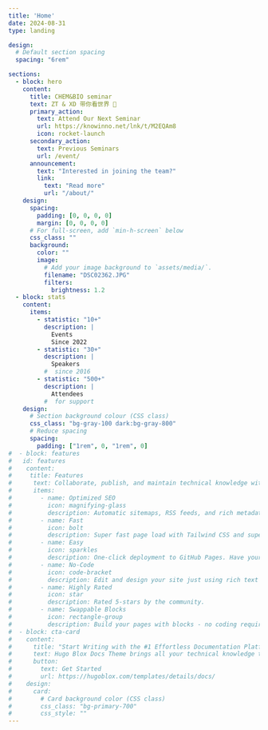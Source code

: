 ```yaml
---
title: 'Home'
date: 2024-08-31
type: landing

design:
  # Default section spacing
  spacing: "6rem"

sections:
  - block: hero
    content:
      title: CHEM&BIO seminar
      text: ZT & XD 带你看世界 🎉
      primary_action:
        text: Attend Our Next Seminar
        url: https://knowinno.net/lnk/t/M2EQAm8
        icon: rocket-launch
      secondary_action:
        text: Previous Seminars 
        url: /event/
      announcement:
        text: "Interested in joining the team?"
        link:
          text: "Read more"
          url: "/about/"
    design:
      spacing:
        padding: [0, 0, 0, 0]
        margin: [0, 0, 0, 0]
      # For full-screen, add `min-h-screen` below
      css_class: ""
      background:
        color: ""
        image:
          # Add your image background to `assets/media/`.
          filename: "DSC02362.JPG"
          filters:
            brightness: 1.2
  - block: stats
    content:
      items:
        - statistic: "10+"
          description: |
            Events  
            Since 2022
        - statistic: "30+"
          description: |
            Speakers  
          #  since 2016
        - statistic: "500+"
          description: |
            Attendees 
          #  for support
    design:
      # Section background colour (CSS class)
      css_class: "bg-gray-100 dark:bg-gray-800"
      # Reduce spacing
      spacing:
        padding: ["1rem", 0, "1rem", 0]
#  - block: features
#   id: features
#    content:
#     title: Features
#      text: Collaborate, publish, and maintain technical knowledge with an all-in-one documentation site. Used by 100,000+ startups, enterprises, and researchers.
#      items:
#        - name: Optimized SEO
#          icon: magnifying-glass
#          description: Automatic sitemaps, RSS feeds, and rich metadata take the pain out of SEO and syndication.
#        - name: Fast
#          icon: bolt
#          description: Super fast page load with Tailwind CSS and super fast site building with Hugo.
#        - name: Easy
#          icon: sparkles
#          description: One-click deployment to GitHub Pages. Have your new website live within 5 minutes!
#        - name: No-Code
#          icon: code-bracket
#          description: Edit and design your site just using rich text (Markdown) and configurable YAML parameters.
#        - name: Highly Rated
#          icon: star
#          description: Rated 5-stars by the community.
#        - name: Swappable Blocks
#          icon: rectangle-group
#          description: Build your pages with blocks - no coding required!
#  - block: cta-card
#    content:
#      title: "Start Writing with the #1 Effortless Documentation Platform"
#      text: Hugo Blox Docs Theme brings all your technical knowledge together in a single, centralized knowledge base. Easily search and edit it with the tools you use every day!
#      button:
#        text: Get Started
#        url: https://hugoblox.com/templates/details/docs/
#    design:
#      card:
#        # Card background color (CSS class)
#        css_class: "bg-primary-700"
#        css_style: ""
---
```

